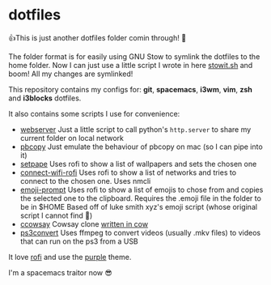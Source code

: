 # dotfiles
:+1:This is just another dotfiles folder comin through! :thinking:

The folder format is for easily using GNU Stow to symlink the dotfiles to the home folder. Now I can just use a little script I wrote in here [stowit.sh](stowit.sh) and boom! All my changes are symlinked!

This repository contains my configs for: **git**, **spacemacs**, **i3wm**, **vim**, **zsh** and **i3blocks** dotfiles.

It also contains some scripts I use for convenience: 
 * [webserver](scripts/webserver) Just a little script to call python's `http.server` to share my current folder on local network
 * [pbcopy](scripts/pbcopy) Just emulate the behaviour of pbcopy on mac (so I can pipe into it)
 * [setpape](scripts/setpape) Uses rofi to show a list of wallpapers and sets the chosen one
 * [connect-wifi-rofi](scripts/connect-wifi-rofi) Uses rofi to show a list of networks and tries to connect to the chosen one. 
 Uses nmcli
 * [emoji-prompt](scripts/emoji-prompt) Uses rofi to show a list of emojis to chose from and copies the selected one to the clipboard. Requires the .emoji file in the folder to be in $HOME
 Based off of luke smith xyz's emoji script (whose original script I cannot find :thinking:) 
 * [ccowsay](scripts/ccowsay) Cowsay clone [written in cow](https://github.com/SinaKhalili/cowsay-but-in-cow)
 * [ps3convert](scripts/ps3convert) Uses ffmpeg to convert videos (usually .mkv files) to videos that can run on the ps3 from a USB

It love [rofi](https://github.com/davatorium/rofi) and use the [purple](https://github.com/davatorium/rofi/blob/next/themes/purple.rasi) theme. 

I'm a spacemacs traitor now :sunglasses: 
